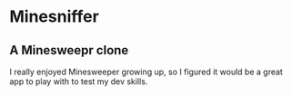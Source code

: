 # Minesniffer
## A Minesweepr clone

I really enjoyed Minesweeper growing up, so I figured it would be a great app to play with to test my dev skills.
